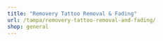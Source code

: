 ```yaml
---
title: "Removery Tattoo Removal & Fading"
url: /tampa/removery-tattoo-removal-and-fading/
shop: general
---
```

